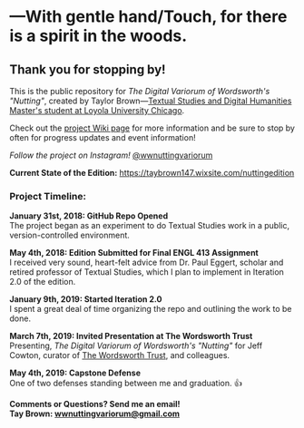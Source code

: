 # —With gentle hand/Touch, for there is a spirit in the woods.

## Thank you for stopping by!  
This is the public repository for _The Digital Variorum of Wordsworth's "Nutting"_, created by Taylor Brown—[Textual Studies and Digital Humanities Master's student at Loyola University Chicago](https://luc.edu/ctsdh/academics/maindigitalhumanities/).  

Check out the [project Wiki page](https://github.com/taylorcate/NuttingVariorum/wiki) for more information and be sure to stop by often for progress updates and event information!

_Follow the project on Instagram!_ [@wwnuttingvariorum](https://www.instagram.com/wwnuttingvariorum/?hl=en)

**Current State of the Edition:** https://taybrown147.wixsite.com/nuttingedition

### Project Timeline:  

**January 31st, 2018: GitHub Repo Opened**  
The project began as an experiment to do Textual Studies work in a public, version-controlled environment.  

**May 4th, 2018: Edition Submitted for Final ENGL 413 Assignment**  
I received very sound, heart-felt advice from Dr. Paul Eggert, scholar and retired professor of Textual Studies, which I plan to implement in Iteration 2.0 of the edition.  

**January 9th, 2019: Started Iteration 2.0**  
I spent a great deal of time organizing the repo and outlining the work to be done.  

**March 7th, 2019: Invited Presentation at The Wordsworth Trust**  
Presenting, _The Digital Variorum of Wordsworth's "Nutting"_ for Jeff Cowton, curator of [The Wordsworth Trust](https://wordsworth.org.uk/), and colleagues.  

**May 4th, 2019: Capstone Defense**  
One of two defenses standing between me and graduation. :+1:


**Comments or Questions? Send me an email!  
Tay Brown: wwnuttingvariorum@gmail.com**
